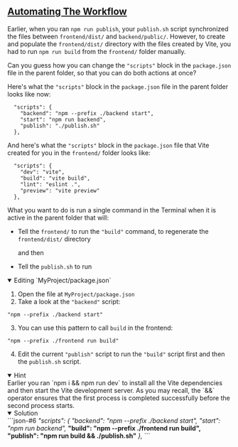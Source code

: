 <!-- Automating the workflow -->
<section
  id="automating-the-workflow"
  aria-labelledby="automating-the-workflow"
  data-item="Automated Workflow"
>
  <h2><a href="#automating-the-workflow">Automating The Workflow</a></h2>
  
Earlier, when you ran `npm run publish`, your `publish.sh` script synchronized the files between `frontend/dist/` and `backend/public/`. However, to create and populate the `frontend/dist/` directory with the files created by Vite, you had to run `npm run build` from the `frontend/` folder manually.

Can you guess how you can change the `"scripts"` block in the `package.json` file in the parent folder, so that you can do both actions at once?

Here's what the `"scripts"` block in the `package.json` file in the parent folder looks like now:

```json-#5
  "scripts": {
    "backend": "npm --prefix ./backend start",
    "start": "npm run backend",
    "publish": "./publish.sh"
  },
```


And here's what the `"scripts"` block in the `package.json` file that Vite created for you in the `frontend/` folder looks like:

```json-#6
  "scripts": {
    "dev": "vite",
    "build": "vite build",
    "lint": "eslint .",
    "preview": "vite preview"
  },
```


What you want to do is run a single command in the Terminal when it is active in the parent folder that will:

- Tell the `frontend/` to run the `"build"` command, to regenerate the `frontend/dist/` directory
  
  and then

- Tell the `publish.sh` to run

<details class="challenge" open>
<summary>Editing `MyProject/package.json`</summary>

1. Open the file at `MyProject/package.json`
2. Take a look at the `"backend"` script: 
```json-#6
"npm --prefix ./backend start"
```

3. You can use this pattern to call `build` in the frontend:
  
```bash-w
"npm --prefix ./frontend run build"
```
   
4. Edit the current `"publish"` script to run the `"build"` script first and then the `publish.sh` script.

<details class="solution" open>
<summary>Hint</summary>
Earlier you ran `npm i && npm run dev` to install all the Vite dependencies and then start the Vite development server. As you may recall, the `&&` operator ensures that the first process is completed successfully before the second process starts.

</details>

<details class="solution" open>
<summary>Solution</summary>
```json-#6
  <i>"scripts": {
    "backend": "npm --prefix ./backend start",
    "start": "npm run backend",
    </i><b>"build": "npm --prefix ./frontend run build",
    "publish": "npm run build && ./publish.sh"</b><i>
  },</i>
```

</details>

</details>



</section>